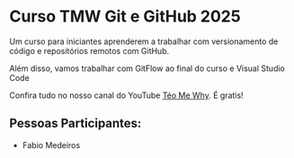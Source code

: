 # Curso TMW Git e GitHub 2025

Um curso para iniciantes aprenderem a trabalhar com versionamento de código e repositórios remotos com GitHub.

Além disso, vamos trabalhar com GitFlow ao final do curso e Visual Studio Code

Confira tudo no nosso canal do YouTube [Téo Me Why](https://www.youtube.com/@teomewhy). É gratis!

## Pessoas Participantes:
- Fabio Medeiros

